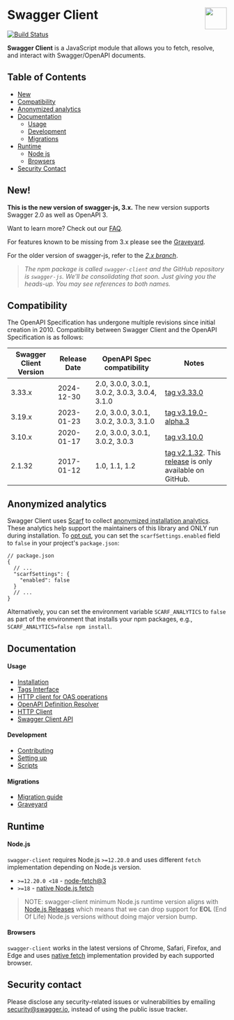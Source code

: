 # Swagger Client <img src="https://raw.githubusercontent.com/swagger-api/swagger.io/wordpress/images/assets/SW-logo-clr.png" height="50" align="right">

[![Build Status](https://github.com/swagger-api/swagger-js/actions/workflows/nodejs.yml/badge.svg)](https://github.com/swagger-api/swagger-js/actions)

**Swagger Client** is a JavaScript module that allows you to fetch, resolve, and interact with Swagger/OpenAPI documents.

## Table of Contents
- [New](#new)
- [Compatibility](#compatibility)
- [Anonymized analytics](#anonymized-analytics)
- [Documentation](#documentation)
  - [Usage](#usage)
  - [Development](#development)
  - [Migrations](#migrations)
- [Runtime](#runtime)
  - [Node js](#nodejs)
  - [Browsers](#browsers)
- [Security Contact](#security-contact)

## New!

**This is the new version of swagger-js, 3.x.** The new version supports Swagger 2.0 as well as OpenAPI 3.

Want to learn more? Check out our [FAQ](docs/migration/migration-2-x-to-3-x.md).

For features known to be missing from 3.x please see the [Graveyard](docs/migration/graveyard-3-x.md).


For the older version of swagger-js, refer to the [*2.x branch*](https://github.com/swagger-api/swagger-js/tree/2.x).

> *The npm package is called `swagger-client` and the GitHub repository is `swagger-js`.
We'll be consolidating that soon. Just giving you the heads-up. You may see references to both names.*

## Compatibility
The OpenAPI Specification has undergone multiple revisions since initial creation in 2010. 
Compatibility between Swagger Client and the OpenAPI Specification is as follows:

Swagger Client Version | Release Date | OpenAPI Spec compatibility                    | Notes
------------------ |--------------|-----------------------------------------------| -----
3.33.x | 2024-12-30   | 2.0, 3.0.0, 3.0.1, 3.0.2, 3.0.3, 3.0.4, 3.1.0 | [tag v3.33.0](https://github.com/swagger-api/swagger-js/releases/tag/v3.33.0)
3.19.x | 2023-01-23   | 2.0, 3.0.0, 3.0.1, 3.0.2, 3.0.3, 3.1.0        | [tag v3.19.0-alpha.3](https://github.com/swagger-api/swagger-js/releases/tag/v3.19.0-alpha.3)
3.10.x | 2020-01-17   | 2.0, 3.0.0, 3.0.1, 3.0.2, 3.0.3               | [tag v3.10.0](https://github.com/swagger-api/swagger-js/tree/v3.10.0)
2.1.32 | 2017-01-12   | 1.0, 1.1, 1.2                                 | [tag v2.1.32](https://github.com/swagger-api/swagger-js/tree/v2.1.32). This [release](https://github.com/swagger-api/swagger-js/releases/tag/v2.1.32) is only available on GitHub.

## Anonymized analytics

Swagger Client uses [Scarf](https://scarf.sh/) to collect [anonymized installation analytics](https://github.com/scarf-sh/scarf-js?tab=readme-ov-file#as-a-user-of-a-package-using-scarf-js-what-information-does-scarf-js-send-about-me). These analytics help support the maintainers of this library and ONLY run during installation. To [opt out](https://github.com/scarf-sh/scarf-js?tab=readme-ov-file#as-a-user-of-a-package-using-scarf-js-how-can-i-opt-out-of-analytics), you can set the `scarfSettings.enabled` field to `false` in your project's `package.json`:

```
// package.json
{
  // ...
  "scarfSettings": {
    "enabled": false
  }
  // ...
}
```

Alternatively, you can set the environment variable `SCARF_ANALYTICS` to `false` as part of the environment that installs your npm packages, e.g., `SCARF_ANALYTICS=false npm install`.

## Documentation

#### Usage

- [Installation](docs/usage/installation.md)
- [Tags Interface](docs/usage/tags-interface.md)
- [HTTP client for OAS operations](docs/usage/http-client-for-oas-operations.md)
- [OpenAPI Definition Resolver](docs/usage/openapi-definition-resolver.md)
- [HTTP Client](docs/usage/http-client.md)
- [Swagger Client API](docs/usage/api.md)

#### Development

- [Contributing](https://github.com/swagger-api/.github/blob/master/CONTRIBUTING.md)
- [Setting up](docs/development/setting-up.md)
- [Scripts](docs/development/scripts.md)

#### Migrations 

- [Migration guide](docs/migration/migration-2-x-to-3-x.md)
- [Graveyard](docs/migration/graveyard-3-x.md)

## Runtime 

#### Node.js

`swagger-client` requires Node.js `>=12.20.0` and uses different `fetch` implementation depending
on Node.js version.

- `>=12.20.0 <18` - [node-fetch@3](https://www.npmjs.com/package/node-fetch) 
- `>=18` - [native Node.js fetch](https://nodejs.org/dist/latest-v18.x/docs/api/globals.html#fetch)

> NOTE: swagger-client minimum Node.js runtime version aligns with [Node.js Releases](https://nodejs.org/en/about/releases/)
> which means that we can drop support for **EOL** (End Of Life) Node.js versions without doing major version bump.

#### Browsers

`swagger-client` works in the latest versions of Chrome, Safari, Firefox, and Edge
and uses [native fetch](https://developer.mozilla.org/en-US/docs/Web/API/Fetch_API) implementation
provided by each supported browser.

## Security contact

Please disclose any security-related issues or vulnerabilities by emailing [security@swagger.io](mailto:security@swagger.io), instead of using the public issue tracker.

